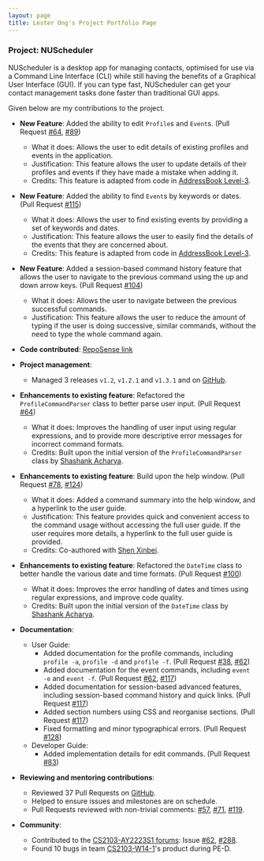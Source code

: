 ```yaml
---
layout: page
title: Lester Ong's Project Portfolio Page
---
```


### Project: NUScheduler

NUScheduler is a desktop app for managing contacts, optimised for use via a Command Line Interface (CLI) while still having the benefits of a Graphical User Interface (GUI). If you can type fast, NUScheduler can get your contact management tasks done faster than traditional GUI apps.

Given below are my contributions to the project.

* **New Feature**: Added the ability to edit `Profile`s and `Event`s. (Pull Request [#64](https://github.com/AY2223S1-CS2103T-T17-3/tp/pull/64), [#89](https://github.com/AY2223S1-CS2103T-T17-3/tp/pull/89))
  * What it does: Allows the user to edit details of existing profiles and events in the application.
  * Justification: This feature allows the user to update details of their profiles and events if they have made a mistake when adding it.
  * Credits: This feature is adapted from code in [AddressBook Level-3](https://github.com/se-edu/addressbook-level3).

* **New Feature**: Added the ability to find `Event`s by keywords or dates. (Pull Request [#115](https://github.com/AY2223S1-CS2103T-T17-3/tp/pull/115))
  * What it does: Allows the user to find existing events by providing a set of keywords and dates.
  * Justification: This feature allows the user to easily find the details of the events that they are concerned about.
  * Credits: This feature is adapted from code in [AddressBook Level-3](https://github.com/se-edu/addressbook-level3).

* **New Feature**: Added a session-based command history feature that allows the user to navigate to the previous command using the up and down arrow keys. (Pull Request [#104](https://github.com/AY2223S1-CS2103T-T17-3/tp/pull/104))
  * What it does: Allows the user to navigate between the previous successful commands.
  * Justification: This feature allows the user to reduce the amount of typing if the user is doing successive, similar commands, without the need to type the whole command again.

* **Code contributed**: [RepoSense link](https://nus-cs2103-ay2223s1.github.io/tp-dashboard/?search=lesterong&breakdown=true)

* **Project management**:
    * Managed 3 releases `v1.2`, `v1.2.1` and `v1.3.1` and on [GitHub](https://github.com/AY2223S1-CS2103T-T17-3/tp/releases).

* **Enhancements to existing feature**: Refactored the `ProfileCommandParser` class to better parse user input. (Pull Request [#64](https://github.com/AY2223S1-CS2103T-T17-3/tp/pull/64))
    * What it does: Improves the handling of user input using regular expressions, and to provide more descriptive error messages for incorrect command formats.
    * Credits: Built upon the initial version of the `ProfileCommandParser` class by [Shashank Acharya](https://github.com/sheshenk).

* **Enhancements to existing feature**: Build upon the help window. (Pull Request [#78](https://github.com/AY2223S1-CS2103T-T17-3/tp/pull/78), [#124](https://github.com/AY2223S1-CS2103T-T17-3/tp/pull/124))
  * What it does: Added a command summary into the help window, and a hyperlink to the user guide.
  * Justification: This feature provides quick and convenient access to the command usage without accessing the full user guide. If the user requires more details, a hyperlink to the full user guide is provided.
  * Credits: Co-authored with [Shen Xinbei](https://github.com/ichigh0st).

* **Enhancements to existing feature**: Refactored the `DateTime` class to better handle the various date and time formats. (Pull Request [#100](https://github.com/AY2223S1-CS2103T-T17-3/tp/pull/100))
  * What it does: Improves the error handling of dates and times using regular expressions, and improve code quality.
  * Credits: Built upon the initial version of the `DateTime` class by [Shashank Acharya](https://github.com/sheshenk).

* **Documentation**:
    * User Guide:
        * Added documentation for the profile commands, including `profile -a`, `profile -d` and `profile -f`. (Pull Request [#38](https://github.com/AY2223S1-CS2103T-T17-3/tp/pull/38), [#62](https://github.com/AY2223S1-CS2103T-T17-3/tp/pull/62))
        * Added documentation for the event commands, including `event -e` and `event -f`. (Pull Request [#62](https://github.com/AY2223S1-CS2103T-T17-3/tp/pull/62), [#117](https://github.com/AY2223S1-CS2103T-T17-3/tp/pull/117))
        * Added documentation for session-based advanced features, including session-based command history and quick links. (Pull Request [#117](https://github.com/AY2223S1-CS2103T-T17-3/tp/pull/117))
        * Added section numbers using CSS and reorganise sections. (Pull Request [#117](https://github.com/AY2223S1-CS2103T-T17-3/tp/pull/117))
        * Fixed formatting and minor typographical errors. (Pull Request [#128](https://github.com/AY2223S1-CS2103T-T17-3/tp/pull/128))
    * Developer Guide:
        * Added implementation details for edit commands. (Pull Request [#83](https://github.com/AY2223S1-CS2103T-T17-3/tp/pull/83))

* **Reviewing and mentoring contributions**:
  * Reviewed 37 Pull Requests on [GitHub](https://github.com/AY2223S1-CS2103T-T17-3/tp/pulls?q=is%3Apr+commenter%3Alesterong+is%3Aclosed+-author%3Alesterong).
  * Helped to ensure issues and milestones are on schedule.
  * Pull Requests reviewed with non-trivial comments: [#57](https://github.com/AY2223S1-CS2103T-T17-3/tp/pull/57), [#71](https://github.com/AY2223S1-CS2103T-T17-3/tp/pull/71), [#119](https://github.com/AY2223S1-CS2103T-T17-3/tp/pull/119).

* **Community**:
    * Contributed to the [CS2103-AY2223S1 forums](https://github.com/nus-cs2103-AY2223S1/forum): Issue [#62](https://github.com/nus-cs2103-AY2223S1/forum/issues/62), [#288](https://github.com/nus-cs2103-AY2223S1/forum/issues/288).
    * Found 10 bugs in team [CS2103-W14-1](https://github.com/lesterong/ped)'s product during PE-D.

